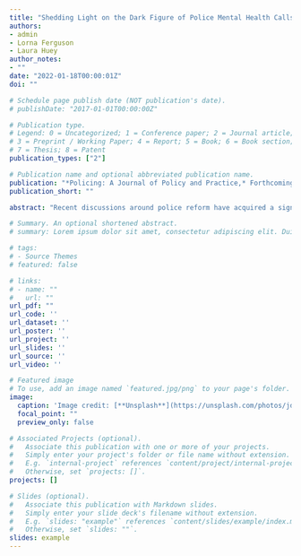 ```yaml
---
title: "Shedding Light on the Dark Figure of Police Mental Health Calls for Service"
authors:
- admin
- Lorna Ferguson
- Laura Huey
author_notes:
- ""
date: "2022-01-18T00:00:01Z"
doi: ""

# Schedule page publish date (NOT publication's date).
# publishDate: "2017-01-01T00:00:00Z"

# Publication type.
# Legend: 0 = Uncategorized; 1 = Conference paper; 2 = Journal article;
# 3 = Preprint / Working Paper; 4 = Report; 5 = Book; 6 = Book section;
# 7 = Thesis; 8 = Patent
publication_types: ["2"]

# Publication name and optional abbreviated publication name.
publication: "*Policing: A Journal of Policy and Practice,* Forthcoming"
publication_short: ""

abstract: "Recent discussions around police reform have acquired a significant degree of traction. Within these discussions have been calls to remove the police as primary responders to calls involving persons with perceived mental illness (PwPMI). While previous research shows that ~1% of all calls for service involve PwPMI, limitations around police data recording practices likely mask the true proportion of PwPMI within and across calls for service. Accordingly, following manual review and text search of qualitative data appended to all calls for service made to a Canadian police service in 2019, we sought to: (1) identify the true proportion of calls for police service that involve PwPMI; and (2) predict the extent to which PwPMI are involved within and across different call classifications. Our findings reveal that while the ‘Mental Health’ call classification only comprised 0.9% (n = 397) of calls for service, PwPMI were in fact involved in 10.8% (n = 4,646) of calls. Further, logistic regression models reveal that PwPMI are more likely to be involved in certain call classifications relative to others. Implications for police practice and reform are discussed."

# Summary. An optional shortened abstract.
# summary: Lorem ipsum dolor sit amet, consectetur adipiscing elit. Duis posuere tellus ac convallis placerat. Proin tincidunt magna sed ex sollicitudin condimentum.

# tags:
# - Source Themes
# featured: false

# links:
# - name: ""
#   url: ""
url_pdf: "" 
url_code: ''
url_dataset: ''
url_poster: ''
url_project: ''
url_slides: ''
url_source: ''
url_video: ''

# Featured image
# To use, add an image named `featured.jpg/png` to your page's folder. 
image:
  caption: 'Image credit: [**Unsplash**](https://unsplash.com/photos/jdD8gXaTZsc)'
  focal_point: ""
  preview_only: false

# Associated Projects (optional).
#   Associate this publication with one or more of your projects.
#   Simply enter your project's folder or file name without extension.
#   E.g. `internal-project` references `content/project/internal-project/index.md`.
#   Otherwise, set `projects: []`.
projects: []

# Slides (optional).
#   Associate this publication with Markdown slides.
#   Simply enter your slide deck's filename without extension.
#   E.g. `slides: "example"` references `content/slides/example/index.md`.
#   Otherwise, set `slides: ""`.
slides: example
---
```

